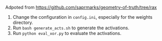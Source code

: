 Adpoted from https://github.com/saprmarks/geometry-of-truth/tree/rax

1. Change the configuration in `config.ini`, especially for the weights directory.
2. Run `bash generate_acts.sh` to generate the activations.
3. Run `python eval_xor.py` to evaluate the activations.